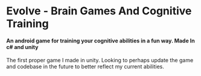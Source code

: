 # Evolve - Brain Games And Cognitive Training

#### An android game for training your cognitive abilities in a fun way. Made In c# and unity

The first proper game I made in unity.
Looking to perhaps update the game and codebase
in the future to better reflect my current abilities.
